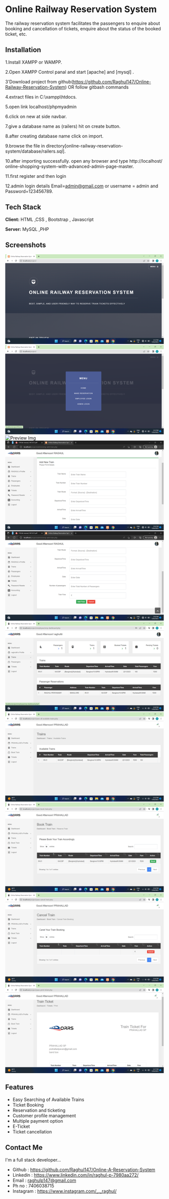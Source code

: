 
# Online Railway Reservation System

   The railway reservation system facilitates the passengers to enquire about booking and cancellation of tickets, enquire about the status of the booked ticket, etc.


## Installation

1.Install XAMPP or WAMPP.

2.Open XAMPP Control panal and start [apache] and [mysql] .

3'Download project from github(https://github.com/Raghul147/Online-Railway-Reservation-System)
OR follow gitbash commands

4.extract files in C:\xampp\htdocs.

5.open link localhost/phpmyadmin

6.click on new at side navbar.

7.give a database name as (railers) hit on create button.

8.after creating database name click on import.

9.browse the file in directory[online-railway-reservation-system/database/railers.sql].

10.after importing successfully.
 open any browser and type http://localhost/    online-shopping-system-with-advanced-admin-page-master.

11.first register and then login

12.admin login details Email=admin@gmail.com or username = admin and Password=123456789.
    
## Tech Stack

**Client:** HTML ,CSS , Bootstrap , Javascript

**Server:** MySQL ,PHP


## Screenshots

![Preview Img](images/1.png)
![Preview Img](images/2.png)
![Preview Img](images/3.pmg)
![Preview Img](images/4.png)
![Preview Img](images/5.png)
![Preview Img](images/6.png)
![Preview Img](images/7.png)
![Preview Img](images/8.png)
![Preview Img](images/9.png)
![Preview Img](images/10.png)



## Features

- Easy Searching of Available Trains
- Ticket Booking
- Reservation and ticketing
- Customer profile management
- Multiple payment option
- E-Ticket 
- Ticket cancellation 



##  Contact Me
I'm a full stack developer...

-  Github :  https://github.com/Raghul147/Online-A-Reservation-System
- Linkedin : https://www.linkedin.com/in/raghul-p-7980aa272/
- Email : raghulp147@gmail.com
- Ph no : 7406038715
- Instagram : https://www.instagram.com/_._raghul/
